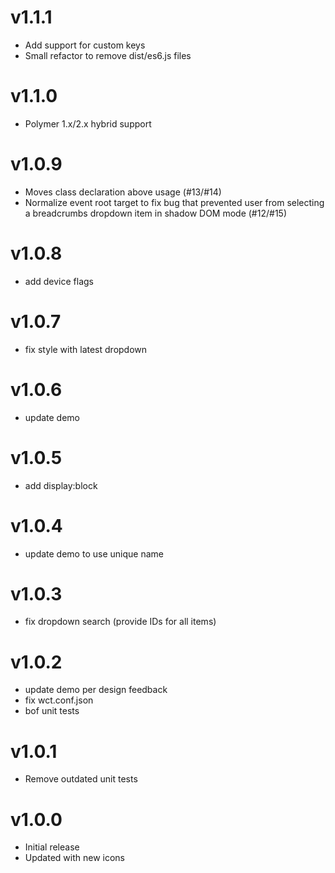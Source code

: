 v1.1.1
==================
* Add support for custom keys
* Small refactor to remove dist/es6.js files

v1.1.0
==================
* Polymer 1.x/2.x hybrid support

v1.0.9
==================
* Moves class declaration above usage (#13/#14)
* Normalize event root target to fix bug that prevented user from selecting
a breadcrumbs dropdown item in shadow DOM mode (#12/#15)

v1.0.8
==================
* add device flags

v1.0.7
==================
* fix style with latest dropdown

v1.0.6
==================
* update demo

v1.0.5
==================
* add display:block

v1.0.4
==================
* update demo to use unique name

v1.0.3
==================
* fix dropdown search (provide IDs for all items)

v1.0.2
==================
* update demo per design feedback
* fix wct.conf.json
* bof unit tests

v1.0.1
==================
* Remove outdated unit tests

v1.0.0
==================
* Initial release
* Updated with new icons
